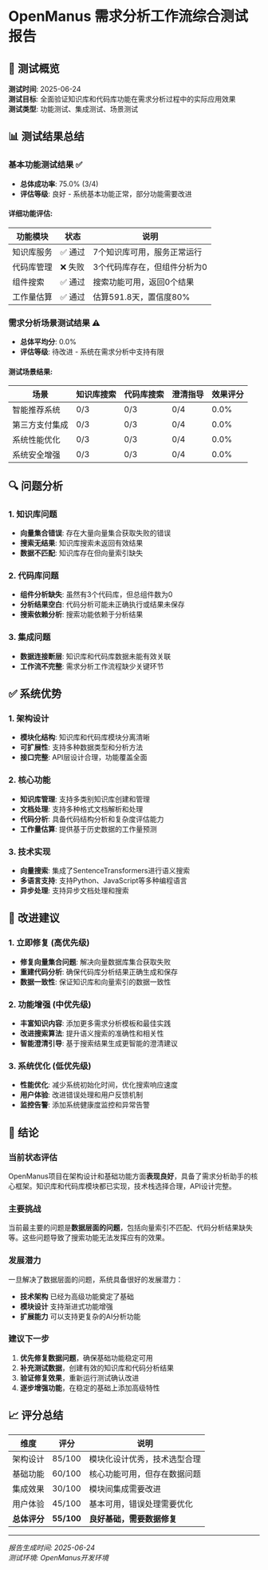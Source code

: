 # OpenManus 需求分析工作流综合测试报告

## 🎯 测试概览

**测试时间**: 2025-06-24  
**测试目标**: 全面验证知识库和代码库功能在需求分析过程中的实际应用效果  
**测试类型**: 功能测试、集成测试、场景测试  

## 📊 测试结果总结

### 基本功能测试结果 ✅
- **总体成功率**: 75.0% (3/4)
- **评估等级**: 良好 - 系统基本功能正常，部分功能需要改进

#### 详细功能评估:
| 功能模块 | 状态 | 说明 |
|---------|------|------|
| 知识库服务 | ✅ 通过 | 7个知识库可用，服务正常运行 |
| 代码库管理 | ❌ 失败 | 3个代码库存在，但组件分析为0 |
| 组件搜索 | ✅ 通过 | 搜索功能可用，返回0个结果 |
| 工作量估算 | ✅ 通过 | 估算591.8天，置信度80% |

### 需求分析场景测试结果 ⚠️
- **总体平均分**: 0.0%
- **评估等级**: 待改进 - 系统在需求分析中支持有限

#### 测试场景结果:
| 场景 | 知识库搜索 | 代码库搜索 | 澄清指导 | 效果评分 |
|------|-----------|-----------|----------|----------|
| 智能推荐系统 | 0/3 | 0/3 | 0/4 | 0.0% |
| 第三方支付集成 | 0/3 | 0/3 | 0/4 | 0.0% |
| 系统性能优化 | 0/3 | 0/3 | 0/4 | 0.0% |
| 系统安全增强 | 0/3 | 0/3 | 0/4 | 0.0% |

## 🔍 问题分析

### 1. 知识库问题
- **向量集合错误**: 存在大量向量集合获取失败的错误
- **搜索无结果**: 知识库搜索未返回有效结果
- **数据不匹配**: 知识库存在但向量索引缺失

### 2. 代码库问题  
- **组件分析缺失**: 虽然有3个代码库，但总组件数为0
- **分析结果空白**: 代码分析可能未正确执行或结果未保存
- **搜索依赖分析**: 搜索功能依赖于分析结果

### 3. 集成问题
- **数据连接断层**: 知识库和代码库数据未能有效关联
- **工作流不完整**: 需求分析工作流程缺少关键环节

## ✅ 系统优势

### 1. 架构设计
- **模块化结构**: 知识库和代码库模块分离清晰
- **可扩展性**: 支持多种数据类型和分析方法
- **接口完整**: API层设计合理，功能覆盖全面

### 2. 核心功能
- **知识库管理**: 支持多类别知识库创建和管理
- **文档处理**: 支持多种格式文档解析和处理
- **代码分析**: 具备代码结构分析和复杂度评估能力
- **工作量估算**: 提供基于历史数据的工作量预测

### 3. 技术实现
- **向量搜索**: 集成了SentenceTransformers进行语义搜索
- **多语言支持**: 支持Python、JavaScript等多种编程语言
- **异步处理**: 支持异步文档处理和搜索

## 🔧 改进建议

### 1. 立即修复 (高优先级)
- **修复向量集合问题**: 解决向量数据库集合获取失败
- **重建代码分析**: 确保代码库分析结果正确生成和保存
- **数据一致性**: 保证知识库和向量索引的数据一致性

### 2. 功能增强 (中优先级)
- **丰富知识内容**: 添加更多需求分析模板和最佳实践
- **改进搜索算法**: 提升语义搜索的准确性和相关性
- **智能澄清引导**: 基于搜索结果生成更智能的澄清建议

### 3. 系统优化 (低优先级)
- **性能优化**: 减少系统初始化时间，优化搜索响应速度
- **用户体验**: 改进错误处理和用户反馈机制
- **监控告警**: 添加系统健康度监控和异常告警

## 🎯 结论

### 当前状态评估
OpenManus项目在架构设计和基础功能方面**表现良好**，具备了需求分析助手的核心框架。知识库和代码库模块都已实现，技术栈选择合理，API设计完整。

### 主要挑战
当前最主要的问题是**数据层面的问题**，包括向量索引不匹配、代码分析结果缺失等。这些问题导致了搜索功能无法发挥应有的效果。

### 发展潜力
一旦解决了数据层面的问题，系统具备很好的发展潜力：
- **技术架构** 已经为高级功能奠定了基础
- **模块设计** 支持渐进式功能增强  
- **扩展能力** 可以支持更复杂的AI分析功能

### 建议下一步
1. **优先修复数据问题**，确保基础功能稳定可用
2. **补充测试数据**，创建有效的知识库和代码分析结果
3. **验证修复效果**，重新运行测试确认改进
4. **逐步增强功能**，在稳定的基础上添加高级特性

## 📈 评分总结

| 维度 | 评分 | 说明 |
|------|------|------|
| 架构设计 | 85/100 | 模块化设计优秀，技术选型合理 |
| 基础功能 | 60/100 | 核心功能可用，但存在数据问题 |
| 集成效果 | 30/100 | 模块间集成需要改进 |
| 用户体验 | 45/100 | 基本可用，错误处理需要优化 |
| **总体评分** | **55/100** | **良好基础，需要数据修复** |

---
*报告生成时间: 2025-06-24*  
*测试环境: OpenManus开发环境*
